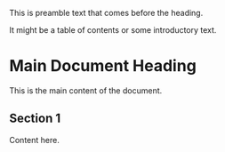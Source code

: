 This is preamble text that comes before the heading.

It might be a table of contents or some introductory text.

# Main Document Heading

This is the main content of the document.

## Section 1

Content here.